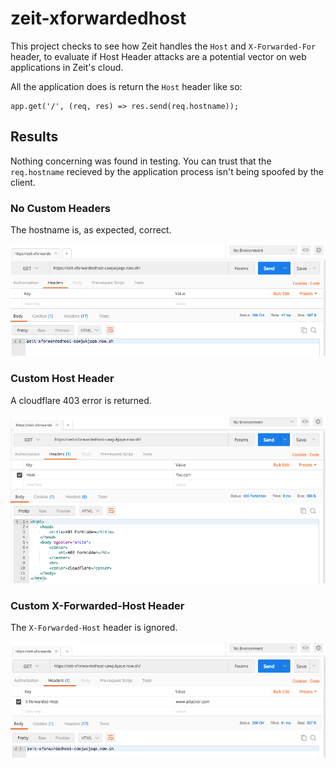 # zeit-xforwardedhost

This project checks to see how Zeit handles the `Host` and `X-Forwarded-For` header, to evaluate if Host Header attacks are a potential vector on web applications in Zeit's cloud.

All the application does is return the `Host` header like so:

```
app.get('/', (req, res) => res.send(req.hostname));
```

## Results

Nothing concerning was found in testing. You can trust that the `req.hostname` recieved by the application process isn't being spoofed by the client.

### No Custom Headers

The hostname is, as expected, correct.

![No Custom Headers](/img/no_custom_header.png?raw=true)

### Custom Host Header

A cloudflare 403 error is returned.

![Custom Host Header](/img/custom_host_header.png?raw=true)

### Custom X-Forwarded-Host Header

The `X-Forwarded-Host` header is ignored.

![Custom X-Forwarded-Host Header](/img/custom_xforwardedhost_header.png?raw=true)